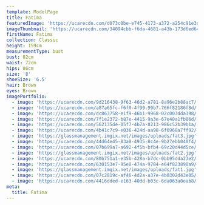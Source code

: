 ```yaml
---
template: ModelPage
title: Fatima
featuredImage: 'https://ucarecdn.com/d073c0be-e745-4173-a372-a254c91e3df3/'
imageThumbnail: 'https://ucarecdn.com/34094cbb-f6da-4681-a43b-173d6ed64d74/'
firstName: Fatima
collection: Classic
height: 159cm
measurementType: bust
bust: 82cm
waist: 72cm
hips: 86cm
size: '8'
shoeSize: '6.5'
hair: Brown
eyes: Brown
imagePortfolio:
  - image: 'https://ucarecdn.com/9d216438-9f63-46d2-a781-8a96e2b88ac7/'
  - image: 'https://ucarecdn.com/a87a65fc-f6f0-4f99-99b7-766f82186f8d/'
  - image: 'https://ucarecdn.com/dc863758-e1f9-46b1-9968-02c003dda398/'
  - image: 'https://ucarecdn.com/7f1e2372-b87e-4415-9a3e-67e40a1fb06d/'
  - image: 'https://ucarecdn.com/562135de-05f7-4b7a-8213-986c52b39b1a/'
  - image: 'https://ucarecdn.com/4b41c7c9-e036-424d-aa98-6f6968a7ff92/'
  - image: 'https://glassmanagement.imgix.net/images/uploads/fat3.jpg'
  - image: 'https://ucarecdn.com/44d64e45-83a8-4935-8c4e-9b27ebb040f4/'
  - image: 'https://ucarecdn.com/07b699a7-a692-4f5b-bfb4-69c20d44d5ce/'
  - image: 'https://glassmanagement.imgix.net/images/uploads/fat2.jpg'
  - image: 'https://ucarecdn.com/80b751a1-e35b-428a-b7dc-0bb95dda23e2/'
  - image: 'https://ucarecdn.com/630153e7-95e8-474a-9784-e64f823890a9/'
  - image: 'https://glassmanagement.imgix.net/images/uploads/fat1.jpg'
  - image: 'https://ucarecdn.com/07c2819c-af46-4d2a-a37e-4b0302d43e05/'
  - image: 'https://ucarecdn.com/4416dded-e163-40dd-b03c-6da063a0eab8/'
meta:
  title: Fatima
---
```


